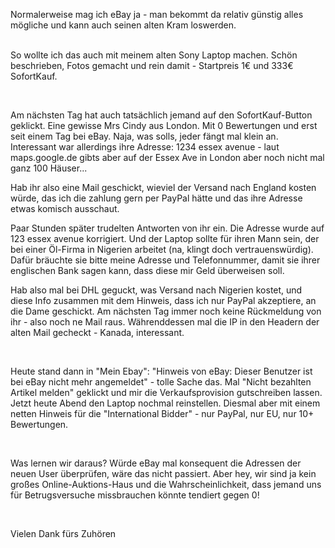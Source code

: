 <html><body><p>Normalerweise mag ich eBay ja - man bekommt da relativ günstig alles mögliche und kann auch seinen alten Kram loswerden.<br>

<br>

So wollte ich das auch mit meinem alten Sony Laptop machen. Schön beschrieben, Fotos gemacht und rein damit - Startpreis 1€ und 333€ SofortKauf.<br>

<br>

Am nächsten Tag hat auch tatsächlich jemand auf den SofortKauf-Button geklickt. Eine gewisse Mrs Cindy aus London. Mit 0 Bewertungen und erst seit einem Tag bei eBay. Naja, was solls, jeder fängt mal klein an. Interessant war allerdings ihre Adresse: 1234 essex avenue - laut maps.google.de gibts aber auf der Essex Ave in London aber noch nicht mal ganz 100 Häuser...<br>

Hab ihr also eine Mail geschickt, wieviel der Versand nach England kosten würde, das ich die zahlung gern per PayPal hätte und das ihre Adresse etwas komisch ausschaut.<br>

Paar Stunden später trudelten Antworten von ihr ein. Die Adresse wurde auf 123 essex avenue korrigiert. Und der Laptop sollte für ihren Mann sein, der bei einer Öl-Firma in Nigerien arbeitet (na, klingt doch vertrauenswürdig). Dafür bräuchte sie bitte meine Adresse und Telefonnummer, damit sie ihrer englischen Bank sagen kann, dass diese mir Geld überweisen soll.<br>

Hab also mal bei DHL geguckt, was Versand nach Nigerien kostet, und diese Info zusammen mit dem Hinweis, dass ich nur PayPal akzeptiere, an die Dame geschickt. Am nächsten Tag immer noch keine Rückmeldung von ihr - also noch ne Mail raus. Währenddessen mal die IP in den Headern der alten Mail gecheckt - Kanada, interessant.<br>

<br>

Heute stand dann in "Mein Ebay": "Hinweis von eBay: Dieser Benutzer ist bei eBay nicht mehr angemeldet" - tolle Sache das. Mal "Nicht bezahlten Artikel melden" geklickt und mir die Verkaufsprovision gutschreiben lassen. Jetzt heute Abend den Laptop nochmal reinstellen. Diesmal aber mit einem netten Hinweis für die "International Bidder" - nur PayPal, nur EU, nur 10+ Bewertungen.<br>

<br>

Was lernen wir daraus? Würde eBay mal konsequent die Adressen der neuen User überprüfen, wäre das nicht passiert. Aber hey, wir sind ja kein großes Online-Auktions-Haus und die Wahrscheinlichkeit, dass jemand uns für Betrugsversuche missbrauchen könnte tendiert gegen 0!<br>

<br>

Vielen Dank fürs Zuhören</p></body></html>